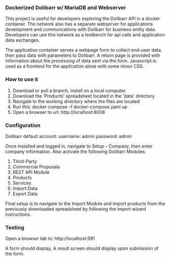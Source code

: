 <h3>Dockerized Dolibarr w/ MariaDB and Webserver</h3>

This project is useful for developers exploring the Dolibarr API in a docker container.  The network also has a separate webserver for applications development and communcations with Dolibarr for business entity data.  Developers can use this network as a testbench for api calls and application data exchanges. 

The application container serves a webpage form to collect end-user data, then pass data with parameters to Dolibarr.  A return page is provided with information about the processing of data sent via the form.  Javascript is used as a frontend for the application alone with some minor CSS.

<h3>How to use it</h3>

1.  Download or pull a branch, install on a local computer.
2.  Download the 'Products' spreadsheet located in the 'data' directory
3.  Navigate to the working directory where the files are located
4.  Run this:  docker compose -f docker-compose.yaml up
5.  Open a browser to url:  http://localhost:8008

<h3>Configuration</h3>
Dolibarr default account:
  username: admin
  password: admin
  
Once installed and logged in, navigate to Setup - Company, then enter company information.  Also activate the following Dolibarr Modules:
  1.  Third-Party
  2.  Commercial Proposals
  3.  REST API Module
  4.  Products
  5.  Services
  6.  Import Data
  7.  Export Data
  
Final setup is to navigate to the Import Module and import products from the previously downloaded spreadsheet by following the import wizard instructions.

<h3>Testing</h3>

Open a browser tab to:  http://localhost:591

A form should display. A result screen should display upon submission of the form.
